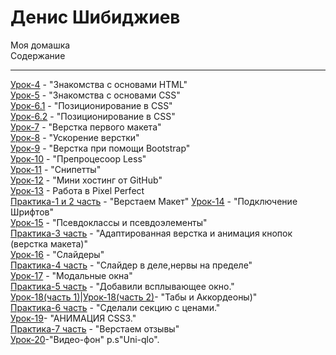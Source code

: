 # Денис Шибиджиев
Моя домашка  
Содержание
***
[Урок-4](https://renko-hens.github.io/4lessons/src/ "Книга Lorema содержит очень много рыбы") - "Знакомства с основами HTML"  
[Урок-5](https://renko-hens.github.io/6lessons/1dz/src/ "") - "Знакомства с основами CSS"  
[Урок-6.1](https://renko-hens.github.io/6lessons/1dz/src/ "") - "Позиционирование в CSS"  
[Урок-6.2](https://renko-hens.github.io/6lessons/2dz/ "") - "Позиционирование в CSS"    
[Урок-7](https://renko-hens.github.io/7lessons/src/ "Было сложно") - "Верстка первого макета"  
[Урок-8](https://renko-hens.github.io/8lessons/Project/src/  "Было сложно") - "Ускорение верстки"  
[Урок-9](https://renko-hens.github.io/9lessons/src/ "Удобно") - "Верстка при помощи Bootstrap"  
[Урок-10](https://renko-hens.github.io/10lessons/src/less/main.less  "Адски сложно для понимания,но в будущем пригодится") - "Препроцесоор Less"  
[Урок-11](https://github.com/Renko-hens/Renko-hens.github.io/tree/master/11lessons "Скриншоты") - "Снипетты"  
[Урок-12](https://github.com/Renko-hens/Renko-hens.github.io/blob/master/README.md) - "Мини хостинг от GitHub"  
[Урок-13](https://renko-hens.github.io/13lessons/src/) - Работа в Pixel Perfect  
[Практика-1 и 2 часть](https://renko-hens.github.io/Pratica%20Part1&2/src/) - "Верстаем Макет" 
[Урок-14](https://renko-hens.github.io/14lessons/) - "Подключение Шрифтов"  
[Урок-15](https://renko-hens.github.io/15lessons/) - "Псевдоклассы и псевдоэлементы"  
[Практика-3 часть](https://renko-hens.github.io/Practica%20Part%203/src/) - "Адаптированная верстка и анимация кнопок (верстка макета)"  
[Урок-16]( https://renko-hens.github.io/16lesson/) - "Слайдеры"  
[Практика-4 часть](https://renko-hens.github.io/Practica%204/src/) - "Слайдер в деле,нервы на пределе"  
[Урок-17]( https://renko-hens.github.io/17lessons/src/) - "Модальные окна"  
[Практика-5 часть](https://renko-hens.github.io/Praktica5/src/) - "Добавили всплывающее окно."  
[Урок-18(часть 1)]( https://renko-hens.github.io/18lessons/Akkordeon/src/)|[Урок-18(часть 2)]( https://renko-hens.github.io/18lessons/Forma%20registracii/src/)- "Табы и Аккордеоны)"  
[Практика-6 часть](https://renko-hens.github.io/practika6/src/) - "Сделали секцию с ценами."  
[Урок-19](https://renko-hens.github.io/19lessons/src/)- "АНИМАЦИЯ CSS3."  
[Практика-7 часть](https://renko-hens.github.io/Practika%207/src/) - "Верстаем отзывы"  
[Урок-20](https://renko-hens.github.io/20/src/)-"Видео-фон" p.s"Uni-qlo".  
